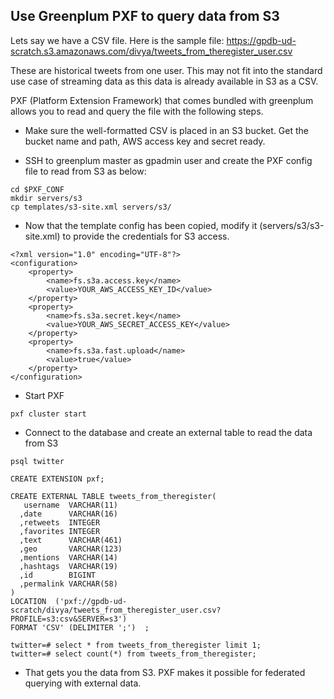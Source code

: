 ## Use Greenplum PXF to query data from S3

Lets say we have a CSV file. Here is the sample file: https://gpdb-ud-scratch.s3.amazonaws.com/divya/tweets_from_theregister_user.csv

These are historical tweets from one user. This may not fit into the standard use case of streaming data as this data is already available in S3 as a CSV.

PXF (Platform Extension Framework) that comes bundled with greenplum allows you to read and query the file with the following steps.

- Make sure the well-formatted CSV is placed in an S3 bucket. Get the bucket name and path, AWS access key and secret ready.

- SSH to greenplum master as gpadmin user and create the PXF config file to read from S3 as below:
```
cd $PXF_CONF
mkdir servers/s3
cp templates/s3-site.xml servers/s3/
```

- Now that the template config has been copied, modify it (servers/s3/s3-site.xml) to provide the credentials for S3 access.
```
<?xml version="1.0" encoding="UTF-8"?>
<configuration>
    <property>
        <name>fs.s3a.access.key</name>
        <value>YOUR_AWS_ACCESS_KEY_ID</value>
    </property>
    <property>
        <name>fs.s3a.secret.key</name>
        <value>YOUR_AWS_SECRET_ACCESS_KEY</value>
    </property>
    <property>
        <name>fs.s3a.fast.upload</name>
        <value>true</value>
    </property>
</configuration>
```

- Start PXF
```
pxf cluster start
```

- Connect to the database and create an external table to read the data from S3
```
psql twitter

CREATE EXTENSION pxf;

CREATE EXTERNAL TABLE tweets_from_theregister(
   username  VARCHAR(11)
  ,date      VARCHAR(16)
  ,retweets  INTEGER
  ,favorites INTEGER
  ,text      VARCHAR(461)
  ,geo       VARCHAR(123)
  ,mentions  VARCHAR(14)
  ,hashtags  VARCHAR(19)
  ,id        BIGINT
  ,permalink VARCHAR(58)
)
LOCATION  ('pxf://gpdb-ud-scratch/divya/tweets_from_theregister_user.csv?PROFILE=s3:csv&SERVER=s3')
FORMAT 'CSV' (DELIMITER ';')  ;

twitter=# select * from tweets_from_theregister limit 1;
twitter=# select count(*) from tweets_from_theregister;

```

- That gets you the data from S3. PXF makes it possible for federated querying with external data.